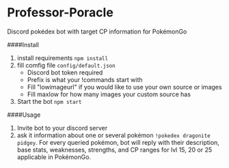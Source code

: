 # Professor-Poracle
Discord pokédex bot with target CP information for PokémonGo


####Install

1) install requirements `npm install`  
2) fill comfig file `config/default.json`
    * Discord bot token required  
    * Prefix is what your !commands start with
    * Fill "lowimageurl" if you would like to use your own source or images 
    * Fill maxlow for how many images your custom source has
3) Start the bot `npm start`
    
####Usage

1) Invite bot to your discord server
2) ask it information about one or several pokémon `!pokedex dragonite pidgey`.
For every queried pokémon, bot will reply with their description, base stats, weaknesses, strengths, and CP ranges for lvl 15, 20 or 25 applicable in PokémonGo.